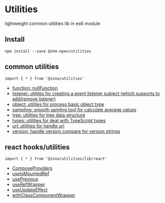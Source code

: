 # Utilities

lightweight common utilities lib in es6 module

## Install

`npm install --save @shm-open/utilities`

## common utilities

`import { * } from '@inno/utilities'`

-   [function: nullFunction](src/function.ts)
-   [listener: utitiles for creating a event listener subject (which supports to add/remove listener)](src/listener.ts)
-   [object: utitiles for process basic object type](src/object.ts)
-   [sampling: smooth samling tool for calculate average values](src/sampling.ts)
-   [tree: utilities for tree data structure](src/tree.ts)
-   [types: utilities for deal with TypeScript types](src/types.ts)
-   [url: utilities for handle url](src/url.ts)
-   [version: handle version compare for version strings](src/version.ts)

## react hooks/utilities

`import { * } from '@inno/utilities/lib/react'`

-   [ComposeProviders](src/react/ComposeProviders.ts)
-   [useIsMountedRef](src/react/useIsMountedRef.ts)
-   [usePrevious](src/react/usePrevious.ts)
-   [useRefWrapper](src/react/useRefWrapper.ts)
-   [useUpdateEffect](src/react/useUpdateEffect.ts)
-   [withClassComponentWrapper](src/react/withClassComponentWrapper.ts)
